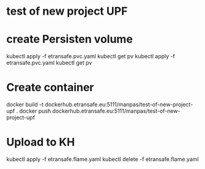 # test of new project UPF

# create Persisten volume
kubectl apply -f etransafe.pvc.yaml 
kubectl get pv
kubectl apply -f etransafe.pvc.yaml 
kubectl get pv

# Create container
docker build -t dockerhub.etransafe.eu:5111/manpas/test-of-new-project-upf .
docker push dockerhub.etransafe.eu:5111/manpas/test-of-new-project-upf

# Upload to KH
kubectl apply -f etransafe.flame.yaml 
kubectl delete -f etransafe.flame.yaml 
